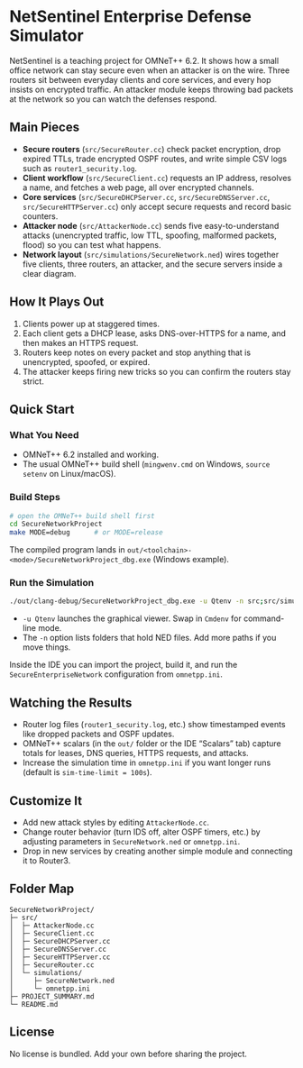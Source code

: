 # NetSentinel Enterprise Defense Simulator

NetSentinel is a teaching project for OMNeT++ 6.2. It shows how a small office network can stay secure even when an attacker is on the wire. Three routers sit between everyday clients and core services, and every hop insists on encrypted traffic. An attacker module keeps throwing bad packets at the network so you can watch the defenses respond.

## Main Pieces
- **Secure routers** (`src/SecureRouter.cc`) check packet encryption, drop expired TTLs, trade encrypted OSPF routes, and write simple CSV logs such as `router1_security.log`.
- **Client workflow** (`src/SecureClient.cc`) requests an IP address, resolves a name, and fetches a web page, all over encrypted channels.
- **Core services** (`src/SecureDHCPServer.cc`, `src/SecureDNSServer.cc`, `src/SecureHTTPServer.cc`) only accept secure requests and record basic counters.
- **Attacker node** (`src/AttackerNode.cc`) sends five easy-to-understand attacks (unencrypted traffic, low TTL, spoofing, malformed packets, flood) so you can test what happens.
- **Network layout** (`src/simulations/SecureNetwork.ned`) wires together five clients, three routers, an attacker, and the secure servers inside a clear diagram.

## How It Plays Out
1. Clients power up at staggered times.
2. Each client gets a DHCP lease, asks DNS-over-HTTPS for a name, and then makes an HTTPS request.
3. Routers keep notes on every packet and stop anything that is unencrypted, spoofed, or expired.
4. The attacker keeps firing new tricks so you can confirm the routers stay strict.

## Quick Start

### What You Need
- OMNeT++ 6.2 installed and working.
- The usual OMNeT++ build shell (`mingwenv.cmd` on Windows, `source setenv` on Linux/macOS).

### Build Steps
```bash
# open the OMNeT++ build shell first
cd SecureNetworkProject
make MODE=debug      # or MODE=release
```
The compiled program lands in `out/<toolchain>-<mode>/SecureNetworkProject_dbg.exe` (Windows example).

### Run the Simulation
```bash
./out/clang-debug/SecureNetworkProject_dbg.exe -u Qtenv -n src;src/simulations omnetpp.ini
```
- `-u Qtenv` launches the graphical viewer. Swap in `Cmdenv` for command-line mode.
- The `-n` option lists folders that hold NED files. Add more paths if you move things.

Inside the IDE you can import the project, build it, and run the `SecureEnterpriseNetwork` configuration from `omnetpp.ini`.

## Watching the Results
- Router log files (`router1_security.log`, etc.) show timestamped events like dropped packets and OSPF updates.
- OMNeT++ scalars (in the `out/` folder or the IDE “Scalars” tab) capture totals for leases, DNS queries, HTTPS requests, and attacks.
- Increase the simulation time in `omnetpp.ini` if you want longer runs (default is `sim-time-limit = 100s`).

## Customize It
- Add new attack styles by editing `AttackerNode.cc`.
- Change router behavior (turn IDS off, alter OSPF timers, etc.) by adjusting parameters in `SecureNetwork.ned` or `omnetpp.ini`.
- Drop in new services by creating another simple module and connecting it to Router3.

## Folder Map
```
SecureNetworkProject/
├─ src/
│  ├─ AttackerNode.cc
│  ├─ SecureClient.cc
│  ├─ SecureDHCPServer.cc
│  ├─ SecureDNSServer.cc
│  ├─ SecureHTTPServer.cc
│  ├─ SecureRouter.cc
│  └─ simulations/
│     ├─ SecureNetwork.ned
│     └─ omnetpp.ini
├─ PROJECT_SUMMARY.md
└─ README.md
```

## License
No license is bundled. Add your own before sharing the project.

